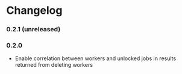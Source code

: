 # Changelog

### 0.2.1 (unreleased)

### 0.2.0
* Enable correlation between workers and unlocked jobs in results returned from deleting workers
